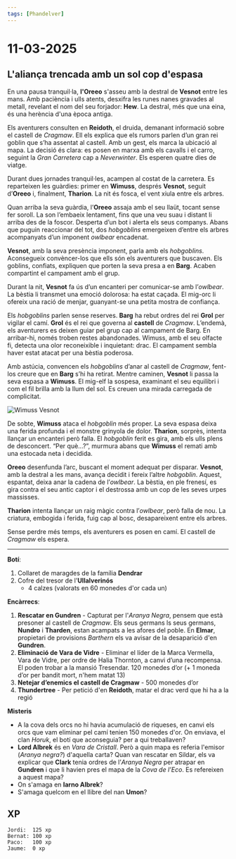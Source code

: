 ```yaml
---
tags: [Phandelver]
---
```


# 11-03-2025

## **L'aliança trencada amb un sol cop d'espasa**

En una pausa tranquil·la, **l'Oreeo** s'asseu amb la destral de **Vesnot** entre les mans. Amb paciència i ulls atents, desxifra les runes nanes gravades al metall, revelant el nom del seu forjador: **Hew**. La destral, més que una eina, és una herència d'una època antiga.

Els aventurers consulten en **Reidoth**, el druida, demanant informació sobre el castell de *Cragmaw*. Ell els explica que els rumors parlen d’un gran rei goblin que s’ha assentat al castell. Amb un gest, els marca la ubicació al mapa. La decisió és clara: es posen en marxa amb els cavalls i el carro, seguint la *Gran Carretera* cap a *Neverwinter*. Els esperen quatre dies de viatge.

Durant dues jornades tranquil·les, acampen al costat de la carretera. Es reparteixen les guàrdies: primer en **Wimuss**, després **Vesnot**, seguit d’**Oreeo** i, finalment, **Tharion**. La nit és fosca, el vent xiula entre els arbres.

Quan arriba la seva guàrdia, l’**Oreeo** assaja amb el seu llaüt, tocant sense fer soroll. La son l’embaeix lentament, fins que una veu suau i distant li arriba des de la foscor. Desperta d’un bot i alerta els seus companys. Abans que puguin reaccionar del tot, dos *hobgoblins* emergeixen d’entre els arbres acompanyats d’un imponent *owlbear* encadenat.

**Vesnot**, amb la seva presència imponent, parla amb els *hobgoblins*. Aconsegueix convèncer-los que ells són els aventurers que buscaven. Els goblins, confiats, expliquen que porten la seva presa a en **Barg**. Acaben compartint el campament amb el grup.

Durant la nit, **Vesnot** fa ús d’un encanteri per comunicar-se amb l’*owlbear*. La bèstia li transmet una emoció dolorosa: ha estat caçada. El mig-orc li ofereix una ració de menjar, guanyant-se una petita mostra de confiança.

Els *hobgoblins* parlen sense reserves. **Barg** ha rebut ordres del rei **Grol** per vigilar el camí. **Grol** és el rei que governa al **castell** de *Cragmaw*. L’endemà, els aventurers es deixen guiar pel grup cap al campament de Barg. En arribar-hi, només troben restes abandonades. Wimuss, amb el seu olfacte fi, detecta una olor reconeixible i inquietant: drac. El campament sembla haver estat atacat per una bèstia poderosa.

Amb astúcia, convencen els *hobgoblins* d’anar al castell de *Cragmaw*, fent-los creure que en **Barg** s’hi ha retirat. Mentre caminen, **Vesnot** li passa la seva espasa a **Wimuss**. El mig-elf la sospesa, examinant el seu equilibri i com el fil brilla amb la llum del sol. Es creuen una mirada carregada de complicitat.

![Wimuss   Vesnot](https://github.com/user-attachments/assets/a1fd4051-b11b-42ef-bd0f-0baa57664811)

De sobte, **Wimuss** ataca el *hobgoblin* més proper. La seva espasa deixa una ferida profunda i el monstre grinyola de dolor. **Tharion**, sorprès, intenta llançar un encanteri però falla. El *hobgoblin* ferit es gira, amb els ulls plens de desconcert. “Per què...?”, murmura abans que **Wimuss** el remati amb una estocada neta i decidida.

**Oreeo** desenfunda l’arc, buscant el moment adequat per disparar. **Vesnot**, amb la destral a les mans, avança decidit i fereix l’altre *hobgoblin*. Aquest, espantat, deixa anar la cadena de l’*owlbear*. La bèstia, en ple frenesí, es gira contra el seu antic captor i el destrossa amb un cop de les seves urpes massisses.

**Tharion** intenta llançar un raig màgic contra l’*owlbear*, però falla de nou. La criatura, embogida i ferida, fuig cap al bosc, desapareixent entre els arbres.

Sense perdre més temps, els aventurers es posen en camí. El castell de *Cragmaw* els espera.

---

**Botí**:

1. Collaret de maragdes de la família **Dendrar**
2. Cofre del tresor de l'**Ullalverinós**
   - 4 calzes (valorats en 60 monedes d'or cada un)  

**Encàrrecs**:

1. **Rescatar en Gundren** \- Capturat per l'_Aranya Negra_, pensem que està presoner al castell de _Cragmaw_. Els seus germans ls seus germans, **Nundro** i **Tharden**, estan acampats a les afores del poble. En **Elmar**, propietari de provisions _Barthern_ els va avisar de la desaparició d'en **Gundren**.
2. **Eliminació de Vara de Vidre** \- Eliminar el líder de la Marca Vermella, Vara de Vidre, per ordre de Halia Thornton, a canvi d’una recompensa. El poden trobar a la mansió Tresendar. 120 monedes d’or (+ 1 moneda d’or per bandit mort, n'hem matat 13)  
3. **Netejar d’enemics el castell de Cragmaw** \- 500 monedes d’or
4. **Thundertree** \- Per petició d'en **Reidoth**, matar el drac verd que hi ha a la regió

**Misteris**

- A la cova dels orcs no hi havia acumulació de riqueses, en canvi els orcs que vam eliminar pel camí tenien 150 monedes d'or. On enviava, el clan _Horuk_, el botí que aconseguia? per a qui treballaven?
- **Lord Albrek** és en *Vara de Cristall*. Però a quin mapa es referia l'emisor (*Aranya negra?*) d'aquella carta? Quan van rescatar en Sildar, els va explicar que **Clark** tenia ordres de l’*Aranya Negra* per atrapar en **Gundren** i que li havien pres el mapa de la _Cova de l’Eco_. Es refereixen a aquest mapa?
- On s'amaga en **Iarno Albrek**?
- S'amaga quelcom en el llibre del nan **Umon**?

## XP

```
Jordi:  125 xp
Bernat: 100 xp
Paco:   100 xp
Jaume:  0 xp
```
